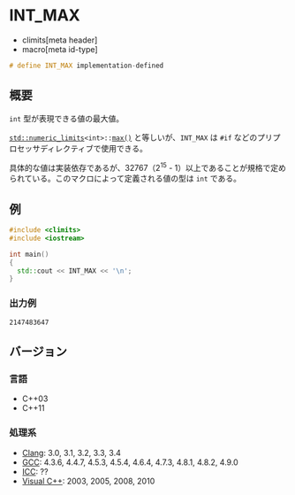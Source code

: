 # INT_MAX
* climits[meta header]
* macro[meta id-type]

```cpp
# define INT_MAX implementation-defined
```

## 概要
`int` 型が表現できる値の最大値。

[`std::numeric_limits`](/reference/limits/numeric_limits.md)`<int>::`[`max()`](/reference/limits/numeric_limits/max.md) と等しいが、`INT_MAX` は `#if` などのプリプロセッサディレクティブで使用できる。

具体的な値は実装依存であるが、32767（2<sup>15</sup> - 1）以上であることが規格で定められている。このマクロによって定義される値の型は `int` である。


## 例
```cpp example
#include <climits>
#include <iostream>

int main()
{
  std::cout << INT_MAX << '\n';
}
```


### 出力例
```
2147483647
```

## バージョン
### 言語
- C++03
- C++11


### 処理系
- [Clang](/implementation.md#clang): 3.0, 3.1, 3.2, 3.3, 3.4
- [GCC](/implementation.md#gcc): 4.3.6, 4.4.7, 4.5.3, 4.5.4, 4.6.4, 4.7.3, 4.8.1, 4.8.2, 4.9.0
- [ICC](/implementation.md#icc): ??
- [Visual C++](/implementation.md#visual_cpp): 2003, 2005, 2008, 2010
